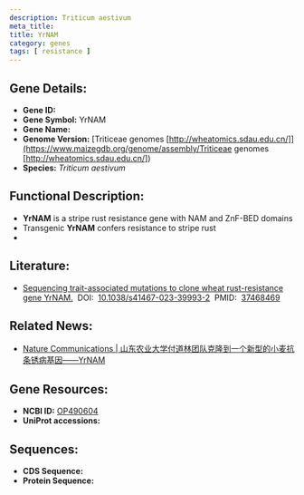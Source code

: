 ```yaml
---
description: Triticum aestivum
meta_title:
title: YrNAM
category: genes
tags: [ resistance ]
---
```


## Gene Details:
- **Gene ID:**	[](https://www.maizegdb.org/gene_center/gene/)
- **Gene Symbol:** YrNAM
- **Gene Name:** 
- **Genome Version:** [Triticeae genomes [http://wheatomics.sdau.edu.cn/]](https://www.maizegdb.org/genome/assembly/Triticeae genomes [http://wheatomics.sdau.edu.cn/])
- **Species:** *Triticum aestivum*

## Functional Description:
   - **YrNAM** is a stripe rust resistance gene with NAM and ZnF-BED domains
   - Transgenic **YrNAM** confers resistance to stripe rust
   - 

## Literature:
   - [Sequencing trait-associated mutations to clone wheat rust-resistance gene YrNAM.]( https://www.nature.com/articles/s41467-023-39993-2#Sec20)&nbsp;&nbsp;DOI:&nbsp;&nbsp;[10.1038/s41467-023-39993-2](https://www.nature.com/articles/s41467-023-39993-2#Sec20)&nbsp;&nbsp;PMID:&nbsp;&nbsp;[37468469](https://pubmed.ncbi.nlm.nih.gov/37468469/)

## Related News:
   - [Nature Communications | 山东农业大学付道林团队克隆到一个新型的小麦抗条锈病基因——YrNAM](https://mp.weixin.qq.com/s/zy8Ea9tw6OlFM1eo09VQjQ)

## Gene Resources:
- **NCBI ID:** [OP490604](https://www.ncbi.nlm.nih.gov/gene/?term=OP490604)
- **UniProt accessions:** [](https://www.uniprot.org/uniprotkb//entry)

## Sequences:
- **CDS Sequence:**
- **Protein Sequence:**
